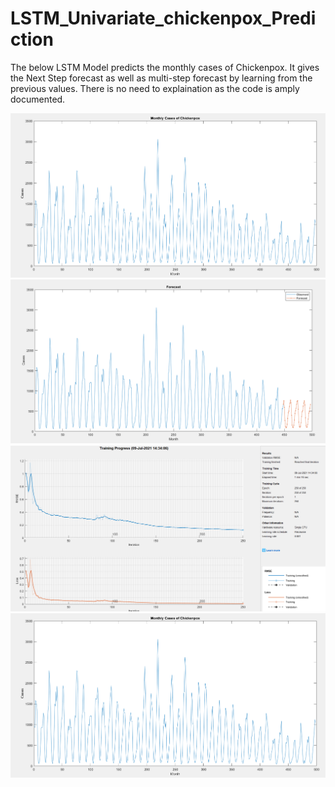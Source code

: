# LSTM_Univariate_chickenpox_Prediction
The below LSTM Model predicts the monthly cases of Chickenpox. It gives the Next Step forecast as well as multi-step forecast by learning from the previous values.
There is no need to explaination as the code is amply documented.

![](https://github.com/bhaskatripathi/LSTM_Univariate_chickenpox_Prediction/blob/main/Plot%20for%20number%20of%20cases.PNG?auto=compress%2Cfit=max)
![](https://github.com/bhaskatripathi/LSTM_Univariate_chickenpox_Prediction/blob/main/Observed%20Vs%20Forecasted.PNG?auto=compress%2Cfit=max)
![](https://github.com/bhaskatripathi/LSTM_Univariate_chickenpox_Prediction/blob/main/training%20Progress.PNG?auto=compress%2Cfit=max)
![](https://github.com/bhaskatripathi/LSTM_Univariate_chickenpox_Prediction/blob/main/Plot%20for%20number%20of%20cases.PNG?auto=compress%2Cfit=max)
